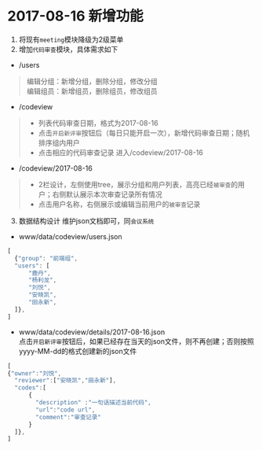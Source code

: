 # 2017-08-16 新增功能
1. 将现有`meeting`模块降级为2级菜单  
2. 增加`代码审查`模块，具体需求如下  
* /users
> 编辑分组：新增分组，删除分组，修改分组  
> 编辑组员：新增组员，删除组员，修改组员  

* /codeview  
>* 列表代码审查日期，格式为2017-08-16  
>* 点击`开启新评审`按钮后（每日只能开启一次），新增代码审查日期；随机排序组内用户  
>* 点击相应的代码审查记录 进入/codeview/2017-08-16  

* /codeview/2017-08-16  
>* 2栏设计，左侧使用tree，展示分组和用户列表，高亮已经`被审查`的用户；右侧默认展示本次审查记录所有情况
>* 点击用户名称，右侧展示或编辑当前用户的`被审查`记录  

3. 数据结构设计
维护json文档即可，同`会议系统`
* www/data/codeview/users.json  
```javascript
[
  {"group": "前端组",
  "users": [
      "鹿丹",
      "杨利龙",
      "刘悦",
      "安晓凯",
      "田永新",
  ]},
]
```
* www/data/codeview/details/2017-08-16.json  
点击`开启新评审`按钮后，如果已经存在当天的json文件，则不再创建；否则按照yyyy-MM-dd的格式创建新的json文件
```javascript
[
{"owner":"刘悦",
  "reviewer":["安晓凯","田永新"],
  "codes":[
      {
        "description" :"一句话描述当前代码",
        "url":"code url",
        "comment":"审查记录"
      }
  ]},
]
```
